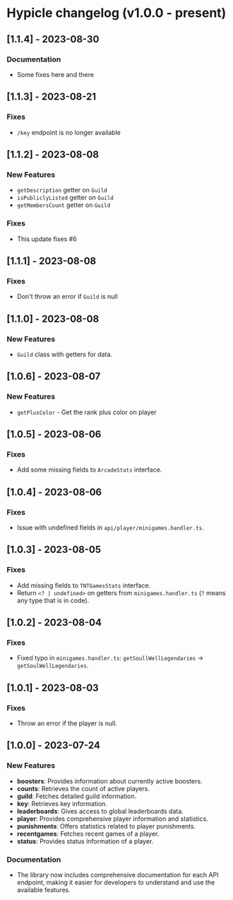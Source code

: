 # Hypicle changelog (v1.0.0 - present)

## [1.1.4] - 2023-08-30
### Documentation
- Some fixes here and there

## [1.1.3] - 2023-08-21
### Fixes
- `/key` endpoint is no longer available

## [1.1.2] - 2023-08-08
### New Features
- `getDescription` getter on `Guild`
- `isPubliclyListed` getter on `Guild`
- `getMembersCount` getter on `Guild`

### Fixes
- This update fixes #6

## [1.1.1] - 2023-08-08
### Fixes
- Don't throw an error if `Guild` is null

## [1.1.0] - 2023-08-08
### New Features
- `Guild` class with getters for data.

## [1.0.6] - 2023-08-07
### New Features
- `getPlusColor` - Get the rank plus color on player

## [1.0.5] - 2023-08-06
### Fixes
- Add some missing fields to `ArcadeStats` interface.

## [1.0.4] - 2023-08-06
### Fixes
- Issue with undefined fields in `api/player/minigames.handler.ts`.

## [1.0.3] - 2023-08-05
### Fixes
- Add missing fields to `TNTGamesStats` interface.
- Return `<? | undefined>` on getters from `minigames.handler.ts` (`?` means any type that is in code).

## [1.0.2] - 2023-08-04
### Fixes
- Fixed typo in `minigames.handler.ts`:  `getSoullWellLegendaries` -> `getSoulWellLegendaries`.

## [1.0.1] - 2023-08-03
### Fixes
- Throw an error if the player is null.

## [1.0.0] - 2023-07-24
### New Features

- **boosters**: Provides information about currently active boosters.
- **counts**: Retrieves the count of active players.
- **guild**: Fetches detailed guild information.
- **key**: Retrieves key information.
- **leaderboards**: Gives access to global leaderboards data.
- **player**: Provides comprehensive player information and statistics.
- **punishments**: Offers statistics related to player punishments.
- **recentgames**: Fetches recent games of a player.
- **status**: Provides status information of a player.

### Documentation

- The library now includes comprehensive documentation for each API endpoint, making it easier for developers to understand and use the available features.